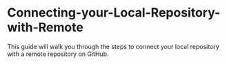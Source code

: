 # Connecting-your-Local-Repository-with-Remote
This guide will walk you through the steps to connect your local repository with a remote repository on GitHub.
